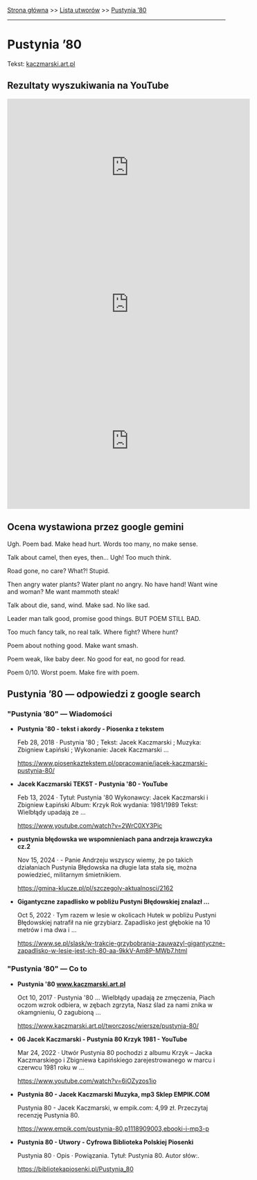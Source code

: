 [Strona główna](../index.md) >> [Lista utworów](../list.md) >> [Pustynia ’80](502.md)

---

# Pustynia ’80

Tekst: [kaczmarski.art.pl](https://www.kaczmarski.art.pl/tworczosc/wiersze/pustynia-80/)

## Rezultaty wyszukiwania na YouTube

<iframe width="560" height="315" src="https://www.youtube.com/embed/gSSyob0izi8?si=IdontcarewhotheIRSsendsImnotpayingtaxes" title="YouTube video player" frameborder="0" allow="accelerometer; autoplay; clipboard-write; encrypted-media; gyroscope; picture-in-picture; web-share" referrerpolicy="strict-origin-when-cross-origin" allowfullscreen></iframe>

<iframe width="560" height="315" src="https://www.youtube.com/embed/b41IXowN8K0?si=IdontcarewhotheIRSsendsImnotpayingtaxes" title="YouTube video player" frameborder="0" allow="accelerometer; autoplay; clipboard-write; encrypted-media; gyroscope; picture-in-picture; web-share" referrerpolicy="strict-origin-when-cross-origin" allowfullscreen></iframe>

<iframe width="560" height="315" src="https://www.youtube.com/embed/zN5C0SCeTVc?si=IdontcarewhotheIRSsendsImnotpayingtaxes" title="YouTube video player" frameborder="0" allow="accelerometer; autoplay; clipboard-write; encrypted-media; gyroscope; picture-in-picture; web-share" referrerpolicy="strict-origin-when-cross-origin" allowfullscreen></iframe>

## Ocena wystawiona przez google gemini

Ugh. Poem bad. Make head hurt. Words too many, no make sense. 

Talk about camel, then eyes, then... Ugh! Too much think.

Road gone, no care? What?! Stupid. 

Then angry water plants? Water plant no angry. No have hand! Want wine and woman? Me want mammoth steak!

Talk about die, sand, wind. Make sad. No like sad. 

Leader man talk good, promise good things. BUT POEM STILL BAD. 

Too much fancy talk, no real talk. Where fight? Where hunt? 

Poem about nothing good. Make want smash. 

Poem weak, like baby deer. No good for eat, no good for read.

Poem 0/10. Worst poem. Make fire with poem.


## Pustynia ’80 — odpowiedzi z google search

### "Pustynia ’80" — Wiadomości

- **Pustynia '80 - tekst i akordy - Piosenka z tekstem**

    Feb 28, 2018  ·  Pustynia '80 ; Tekst: Jacek Kaczmarski ; Muzyka: Zbigniew Łapiński ; Wykonanie: Jacek Kaczmarski ... 

   <https://www.piosenkaztekstem.pl/opracowanie/jacek-kaczmarski-pustynia-80/>
- **Jacek Kaczmarski TEKST - Pustynia '80 - YouTube**

    Feb 13, 2024  ·  Tytuł: Pustynia '80 Wykonawcy: Jacek Kaczmarski i Zbigniew Łapiński Album: Krzyk Rok wydania: 1981/1989 Tekst: Wielbłądy upadają ze ... 

   <https://www.youtube.com/watch?v=2WrC0XY3Pic>
- **pustynia błędowska we wspomnieniach pana andrzeja krawczyka cz.2**

    Nov 15, 2024  ·  - Panie Andrzeju wszyscy wiemy, że po takich działaniach Pustynia Błędowska na długie lata stała się, można powiedzieć, militarnym śmietnikiem. 

   <https://gmina-klucze.pl/pl/szczegoly-aktualnosci/2162>
- **Gigantyczne zapadlisko w pobliżu Pustyni Błędowskiej znalazł ...**

    Oct 5, 2022  ·  Tym razem w lesie w okolicach Hutek w pobliżu Pustyni Błędowskiej natrafił na nie grzybiarz. Zapadlisko jest głębokie na 10 metrów i ma dwa i ... 

   <https://www.se.pl/slask/w-trakcie-grzybobrania-zauwazyl-gigantyczne-zapadlisko-w-lesie-jest-ich-80-aa-9kkV-Am8P-MWb7.html>

### "Pustynia ’80" — Co to

- **Pustynia '80 www.kaczmarski.art.pl**

    Oct 10, 2017  ·  Pustynia '80 ... Wielbłądy upadają ze zmęczenia, Piach oczom wzrok odbiera, w zębach zgrzyta, Nasz ślad za nami znika w okamgnieniu, O zagubioną ... 

   <https://www.kaczmarski.art.pl/tworczosc/wiersze/pustynia-80/>
- **06 Jacek Kaczmarski - Pustynia 80 Krzyk 1981 - YouTube**

    Mar 24, 2022  ·  Utwór Pustynia 80 pochodzi z albumu Krzyk – Jacka Kaczmarskiego i Zbigniewa Łapińskiego zarejestrowanego w marcu i czerwcu 1981 roku w ... 

   <https://www.youtube.com/watch?v=6iOZyzos1io>
- **Pustynia 80 - Jacek Kaczmarski  Muzyka, mp3 Sklep EMPIK.COM**

    Pustynia 80 - Jacek Kaczmarski, w empik.com: 4,99 zł. Przeczytaj recenzję Pustynia 80. 

   <https://www.empik.com/pustynia-80,p1118909003,ebooki-i-mp3-p>
- **Pustynia 80 - Utwory - Cyfrowa Biblioteka Polskiej Piosenki**

    Pustynia 80 · Opis · Powiązania. Tytuł: Pustynia 80. Autor słów:. 

   <https://bibliotekapiosenki.pl/Pustynia_80>

